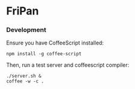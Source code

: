 # FriPan


### Development
Ensure you have CoffeeScript installed:

    npm install -g coffee-script


Then, run a test server and coffeescript compiler:

    ./server.sh &
    coffee -w -c .


